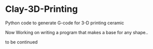 # Clay-3D-Printing
Python code to generate G-code for 3-D printing ceramic


Now Working on writing a program that makes a base for any shape..

to be continued
